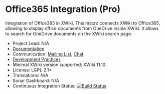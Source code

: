 # Office365 Integration (Pro)

Integration of Office365 in XWiki. This macro connects XWiki to Office365, allowing to display office documents from OneDrive inside XWiki. It allows to search for OneDrive documents on the XWiki search page.

* Project Lead: N/A
* [Documentation](https://store.xwiki.com/xwiki/bin/view/Extension/Office365Application)
* Communication: [Mailing List](http://dev.xwiki.org/xwiki/bin/view/Community/MailingLists>), [Chat]( http://dev.xwiki.org/xwiki/bin/view/Community/Chat)
* [Development Practices](http://dev.xwiki.org)
* Minimal XWiki version supported: XWiki 11.10
* License: LGPL 2.1+
* Translations: N/A
* Sonar Dashboard: N/A
* Continuous Integration Status: [![Build Status](http://ci.xwikisas.com/view/All/job/xwikisas/job/application-office365/job/master/badge/icon)](http://ci.xwikisas.com/view/All/job/xwikisas/job/application-office365/job/master/)
